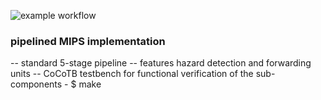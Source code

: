 ![example workflow](https://github.com/npatsiatzis/mips/actions/workflows/regression.yml/badge.svg)

### pipelined MIPS implementation

-- standard 5-stage pipeline
-- features hazard detection and forwarding units
-- CoCoTB testbench for functional verification of the sub-components
    - $ make

